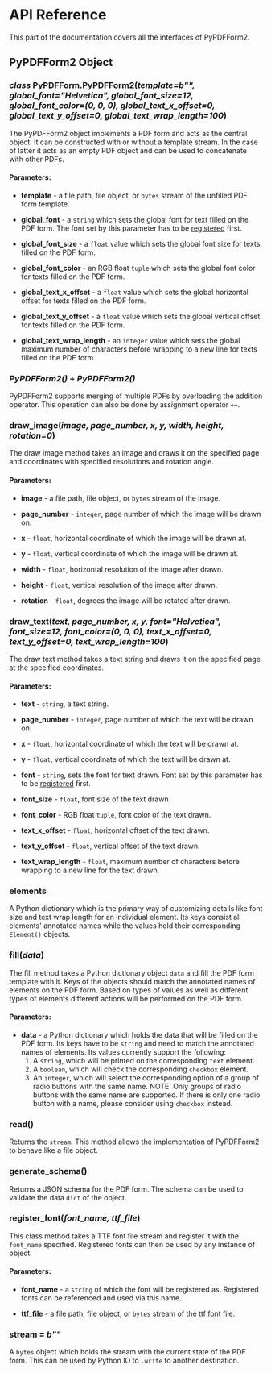 # API Reference

This part of the documentation covers all the interfaces 
of PyPDFForm2.

## PyPDFForm2 Object

### *class* PyPDFForm.**PyPDFForm2**(*template=b"", global_font="Helvetica", global_font_size=12, global_font_color=(0, 0, 0), global_text_x_offset=0, global_text_y_offset=0, global_text_wrap_length=100*)

The PyPDFForm2 object implements a PDF form and acts as 
the central object. It can be constructed with or without a 
template stream. In the case of latter it acts as an empty PDF 
object and can be used to concatenate with other PDFs.

#### Parameters:

* **template** - a file path, file object, or `bytes` stream of the unfilled PDF form template.
  
* **global_font** - a `string` which sets the global font for text filled on the PDF form. The 
font set by this parameter has to be [registered](https://github.com/chinapandaman/PyPDFForm/blob/master/docs/v2/api_reference.md#register_fontfont_name-ttf_file) first.
  
* **global_font_size** - a `float` value which sets the global font size for texts 
filled on the PDF form.
  
* **global_font_color** - an RGB float `tuple` which sets the global font color for texts 
filled on the PDF form.
  
* **global_text_x_offset** - a `float` value which sets the global horizontal offset for texts 
filled on the PDF form.
  
* **global_text_y_offset** - a `float` value which sets the global vertical offset for texts 
filled on the PDF form.
  
* **global_text_wrap_length** - an `integer` value which sets the global maximum number of characters before 
wrapping to a new line for texts 
filled on the PDF form.

### *PyPDFForm2()* **+** *PyPDFForm2()*

PyPDFForm2 supports merging of multiple PDFs by overloading the addition operator. 
This operation can also be done by assignment operator `+=`.

### **draw_image**(*image, page_number, x, y, width, height, rotation=0*)

The draw image method takes an image and draws it 
on the specified page and coordinates with specified resolutions and rotation angle.

#### Parameters:

* **image** - a file path, file object, or `bytes` stream of the image.

* **page_number** - `integer`, page number of which the image will be drawn on.

* **x** - `float`, horizontal coordinate of which the image will be drawn at.

* **y** - `float`, vertical coordinate of which the image will be drawn at.

* **width** - `float`, horizontal resolution of the image after drawn.

* **height** - `float`, vertical resolution of the image after drawn.

* **rotation** - `float`, degrees the image will be rotated after drawn.

### **draw_text**(*text, page_number, x, y, font="Helvetica", font_size=12, font_color=(0, 0, 0), text_x_offset=0, text_y_offset=0, text_wrap_length=100*)

The draw text method takes a text string and draws it on the specified page 
at the specified coordinates.

#### Parameters:

* **text** - `string`, a text string.

* **page_number** - `integer`, page number of which the text will be drawn on.

* **x** - `float`, horizontal coordinate of which the text will be drawn at.

* **y** - `float`, vertical coordinate of which the text will be drawn at.

* **font** - `string`, sets the font for text drawn. Font set by this parameter has to be 
[registered](https://github.com/chinapandaman/PyPDFForm/blob/master/docs/v2/api_reference.md#register_fontfont_name-ttf_file) first.

* **font_size** - `float`, font size of the text drawn.

* **font_color** - RGB float `tuple`, font color of the text drawn.

* **text_x_offset** - `float`, horizontal offset of the text drawn.

* **text_y_offset** - `float`, vertical offset of the text drawn.

* **text_wrap_length** - `float`, maximum number of characters before wrapping to a new line for the text drawn.

### **elements**

A Python dictionary which 
is the primary way of customizing details like font size and text wrap length for an individual element. 
Its keys consist 
all elements' annotated names while the values hold their corresponding `Element()` objects. 

### **fill**(*data*)

The fill method takes a Python dictionary object `data` and fill the PDF form 
template with it. Keys of the objects should match the annotated names of elements on the PDF form. 
Based on types of values as well as different types of elements different 
actions will be performed on the PDF form.

#### Parameters:

* **data** - a Python dictionary which holds the data that will be filled on the PDF form. 
Its keys have to be `string` and need to match the annotated names of elements. 
Its values currently support the following:
    1) A `string`, which will be printed on the corresponding `text` element.
    2) A `boolean`, which will check the corresponding `checkbox` element.
    3) An `integer`, which will select the corresponding option of a group of radio buttons with the same name.
       NOTE: Only groups of radio buttons with the same name are supported. If there is only one 
       radio button with a name, please consider using `checkbox` instead.

### **read**()

Returns the `stream`. This method allows the implementation of PyPDFForm2 to behave like a file object.

### **generate_schema**()

Returns a JSON schema for the PDF form. The schema can be used to validate the data `dict` 
of the object.

### **register_font**(*font_name, ttf_file*)

This class method takes a TTF font file stream and register it with the `font_name` specified. 
Registered fonts can then be used by any instance of object.

#### Parameters:

* **font_name** - a `string` of which the font will be registered as. Registered fonts can be referenced and 
used via this name.

* **ttf_file** - a file path, file object, or `bytes` stream of the ttf font file.

### **stream** = *b""*

A `bytes` object which holds the stream with the current state of the PDF form. This can be used by 
Python IO to `.write` to another destination.
